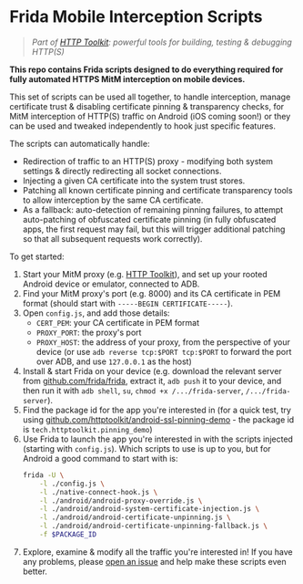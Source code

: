 # Frida Mobile Interception Scripts

> _Part of [HTTP Toolkit](https://httptoolkit.com/android): powerful tools for building, testing & debugging HTTP(S)_

**This repo contains Frida scripts designed to do everything required for fully automated HTTPS MitM interception on mobile devices.**

This set of scripts can be used all together, to handle interception, manage certificate trust & disabling certificate pinning & transparency checks, for MitM interception of HTTP(S) traffic on Android (iOS coming soon!) or they can be used and tweaked independently to hook just specific features.

The scripts can automatically handle:

* Redirection of traffic to an HTTP(S) proxy - modifying both system settings & directly redirecting all socket connections.
* Injecting a given CA certificate into the system trust stores.
* Patching all known certificate pinning and certificate transparency tools to allow interception by the same CA certificate.
* As a fallback: auto-detection of remaining pinning failures, to attempt auto-patching of obfuscated certificate pinning (in fully obfuscated apps, the first request may fail, but this will trigger additional patching so that all subsequent requests work correctly).

To get started:

1. Start your MitM proxy (e.g. [HTTP Toolkit](https://httptoolkit.com/android/)), and set up your rooted Android device or emulator, connected to ADB.
2. Find your MitM proxy's port (e.g. 8000) and its CA certificate in PEM format (should start with `-----BEGIN CERTIFICATE-----`).
3. Open `config.js`, and add those details:
    * `CERT_PEM`: your CA certificate in PEM format
    * `PROXY_PORT`: the proxy's port
    * `PROXY_HOST`: the address of your proxy, from the perspective of your device (or use `adb reverse tcp:$PORT tcp:$PORT` to forward the port over ADB, and use `127.0.0.1` as the host)
4. Install & start Frida on your device (e.g. download the relevant server from [github.com/frida/frida](https://github.com/frida/frida/releases/latest), extract it, `adb push` it to your device, and then run it with `adb shell`, `su`, `chmod +x /.../frida-server`, `/.../frida-server`).
5. Find the package id for the app you're interested in (for a quick test, try using [github.com/httptoolkit/android-ssl-pinning-demo](https://github.com/httptoolkit/android-ssl-pinning-demo) - the package id is `tech.httptoolkit.pinning_demo`)
6. Use Frida to launch the app you're interested in with the scripts injected (starting with `config.js`). Which scripts to use is up to you, but for Android a good command to start with is:
    ```bash
    frida -U \
        -l ./config.js \
        -l ./native-connect-hook.js \
        -l ./android/android-proxy-override.js \
        -l ./android/android-system-certificate-injection.js \
        -l ./android/android-certificate-unpinning.js \
        -l ./android/android-certificate-unpinning-fallback.js \
        -f $PACKAGE_ID
    ```
7. Explore, examine & modify all the traffic you're interested in! If you have any problems, please [open an issue](https://github.com/httptoolkit/frida-android-unpinning/issues/new) and help make these scripts even better.
